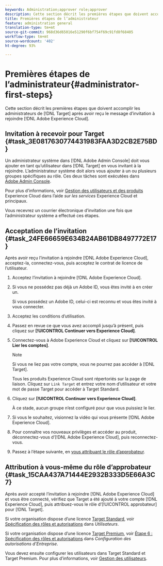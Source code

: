 ```yaml
---
keywords: Administration;approver role;approver
description: Cette section décrit les premières étapes que doivent accomplir les administrateurs d’Adobe Target après avoir reçu le message d’invitation à rejoindre Adobe Experience Cloud.
title: Premières étapes de l’administrateur
feature: administration general
translation-type: tm+mt
source-git-commit: 968d36d65016e51290f6bf754f69c91fd8f68405
workflow-type: tm+mt
source-wordcount: '402'
ht-degree: 93%

---
```



# Premières étapes de l’administrateur{#administrator-first-steps}

Cette section décrit les premières étapes que doivent accomplir les administrateurs de [!DNL Target] après avoir reçu le message d’invitation à rejoindre [!DNL Adobe Experience Cloud].

## Invitation à recevoir pour Target {#task_3E0817630774431983FAA3D2CB2E75BD}

Un administrateur système dans [!DNL Adobe Admin Console] doit vous ajouter en tant qu’utilisateur dans [!DNL Target] en vous invitant à la rejoindre. L’administrateur système doit alors vous ajouter à un ou plusieurs groupes spécifiques au rôle. Ces deux tâches sont exécutées dans [Adobe Admin Console](https://adminconsole.adobe.com).

Pour plus d’informations, voir [Gestion des utilisateurs et des produits](https://experienceleague.adobe.com/docs/core-services/interface/manage-users-and-products/admin-getting-started.html) Experience Cloud dans l’aide *sur les services* Experience Cloud et principaux.

Vous recevrez un courrier électronique d’invitation une fois que l’administrateur système a effectué ces étapes.

## Acceptation de l’invitation {#task_24FE66659E634B24AB61DB8497772E17}

Après avoir reçu l’invitation à rejoindre [!DNL Adobe Experience Cloud], acceptez-la, connectez-vous, puis acceptez le contrat de licence de l’utilisateur.

1. Acceptez l’invitation à rejoindre [!DNL Adobe Experience Cloud].
1. Si vous ne possédez pas déjà un Adobe ID, vous êtes invité à en créer un.

   Si vous possédez un Adobe ID, celui-ci est reconnu et vous êtes invité à vous connecter.
1. Acceptez les conditions d’utilisation.
1. Passez en revue ce que vous avez accompli jusqu’à présent, puis cliquez sur **[!UICONTROL Continuer vers Experience Cloud]**.
1. Connectez-vous à Adobe Experience Cloud et cliquez sur **[!UICONTROL Lier les comptes]**.

   >[!NOTE]
   >
   >Si vous ne liez pas votre compte, vous ne pourrez pas accéder à [!DNL Target].

   Tous les produits Experience Cloud sont répertoriés sur la page de liaison. Cliquez sur `Link Target` et entrez votre nom d’utilisateur et votre mot de passe Target pour accéder à Target Standard.
1. Cliquez sur **[!UICONTROL Continuer vers Experience Cloud]**.

   À ce stade, aucun groupe n’est configuré pour que vous puissiez le lier.
1. Si vous le souhaitez, visionnez la vidéo qui vous présente [!DNL Adobe Experience Cloud].
1. Pour connaître vos nouveaux privilèges et accéder au produit, déconnectez-vous d’[!DNL Adobe Experience Cloud], puis reconnectez-vous.
1. Passez à l’étape suivante, en [vous attribuant le rôle d’approbateur](/help/administrating-target/start-target.md#task_15CAA437A71444E2932B333D5E66A3C7).

## Attribution à vous-même du rôle d’approbateur {#task_15CAA437A71444E2932B333D5E66A3C7}

Après avoir accepté l’invitation à rejoindre [!DNL Adobe Experience Cloud] et vous être connecté, vérifiez que Target a été ajouté à votre compte [!DNL Experience Cloud], puis attribuez-vous le rôle d’[!UICONTROL approbateur] pour [!DNL Target].

Si votre organisation dispose d’une licence [Target Standard](/help/c-intro/intro.md#section_ACD5EFF17AAB4E979CBEFA0145CCD905), voir [Spécification des rôles et autorisations](/help/administrating-target/c-user-management/c-user-management/user-management.md#roles-permissions) dans *Utilisateurs*.

Si votre organisation dispose d’une licence [Target Premium](/help/c-intro/intro.md#premium), voir [Étape 6 : Spécification des rôles et autorisations](/help/administrating-target/c-user-management/property-channel/properties-overview.md#section_8C425E43E5DD4111BBFC734A2B7ABC80) dans *Configuration des autorisations d’Entreprise*.

Vous devez ensuite configurer les utilisateurs dans Target Standard et Target Premium. Pour plus d’informations, voir [Gestion des utilisateurs](/help/administrating-target/c-user-management/user-management.md).